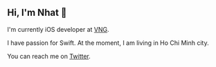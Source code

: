 ## Hi, I'm Nhat 👋 
I'm currently iOS developer at [VNG](https://www.vng.com.vn). 

I have passion for Swift. At the moment, I am living in Ho Chi Minh city.

You can reach me on [Twitter](https://twitter.com/nhatjle6).
